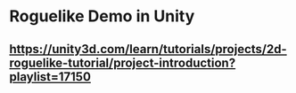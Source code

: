 # Roguelike Demo in Unity

## https://unity3d.com/learn/tutorials/projects/2d-roguelike-tutorial/project-introduction?playlist=17150
